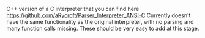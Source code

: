 C++ version of a C interpreter that you can find here https://github.com/aRycroft/Parser_Interpreter_ANSI-C
Currently doesn't have the same functionality as the original interpreter, with no parsing and many function calls missing. These should be very easy to add at this stage.
